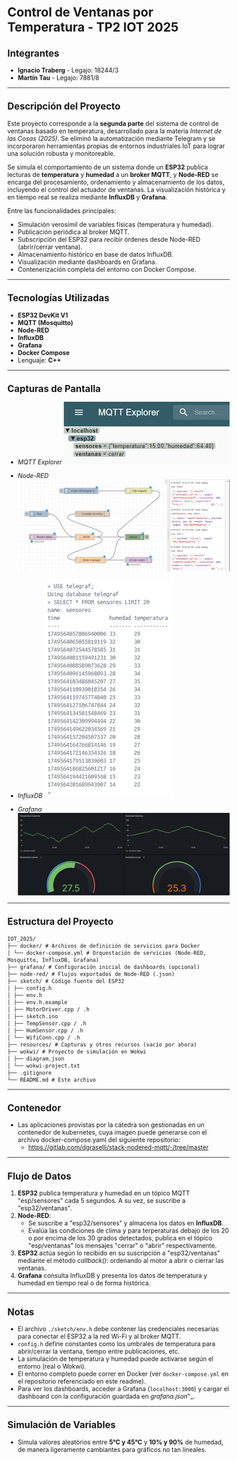 # Control de Ventanas por Temperatura - TP2  IOT 2025

## Integrantes

- **Ignacio Traberg** - Legajo: 18244/3
- **Martín Tau** - Legajo: 7881/8

---

## Descripción del Proyecto

Este proyecto corresponde a la **segunda parte** del sistema de control de ventanas basado en temperatura, desarrollado para la materia *Internet de las Cosas (2025)*. Se eliminó la automatización mediante Telegram y se incorporaron herramientas propias de entornos industriales IoT para lograr una solución robusta y monitoreable.

Se simula el comportamiento de un sistema donde un **ESP32** publica lecturas de **temperatura** y **humedad** a un **broker MQTT**, y **Node-RED** se encarga del procesamiento, ordenamiento y almacenamiento de los datos, incluyendo el control del actuador de ventanas. La visualización histórica y en tiempo real se realiza mediante **InfluxDB** y **Grafana**.

Entre las funcionalidades principales:

- Simulación verosímil de variables físicas (temperatura y humedad).
- Publicación periódica al broker MQTT.
- Subscripción del ESP32 para recibir órdenes desde Node-RED (abrir/cerrar ventana).
- Almacenamiento histórico en base de datos InfluxDB.
- Visualización mediante dashboards en Grafana.
- Contenerización completa del entorno con Docker Compose.

---

## Tecnologías Utilizadas

- **ESP32 DevKit V1**
- **MQTT (Mosquitto)**
- **Node-RED**
- **InfluxDB**
- **Grafana**
- **Docker Compose**
- Lenguaje: **C++**

---

## Capturas de Pantalla

* _MQTT Explorer_
![MQTT Explorer](resources/mqtt_explorer.png)
  
* _Node-RED_
![Node-RED](resources/node-red.png)

* _InfluxDB_
![InfluxDB](resources/influx.png)

* _Grafana_
![Grafana](resources/grafana.png)


---

## Estructura del Proyecto

```
IOT_2025/
├── docker/ # Archivos de definición de servicios para Docker
│ └── docker-compose.yml # Orquestación de servicios (Node-RED, Mosquitto, InfluxDB, Grafana)
├── grafana/ # Configuración inicial de dashboards (opcional)
├── node-red/ # Flujos exportados de Node-RED (.json)
├── sketch/ # Código fuente del ESP32
│ ├── config.h
│ ├── env.h
│ ├── env.h.example
│ ├── MotorDriver.cpp / .h
│ ├── sketch.ino
│ ├── TempSensor.cpp / .h
│ ├── HumSensor.cpp / .h
│ └── WifiConn.cpp / .h
├── resources/ # Capturas y otros recursos (vacío por ahora)
├── wokwi/ # Proyecto de simulación en Wokwi
│ ├── diagram.json
│ └── wokwi-project.txt
├── .gitignore
└── README.md # Este archivo
```

---

## Contenedor

- Las aplicaciones provistas por la cátedra son gestionadas en un contenedor de kubernetes, cuya imagen puede generarse con el archivo docker-compose.yaml del siguiente repositorio:
  - https://gitlab.com/dgraselli/stack-nodered-mqtt/-/tree/master

---


## Flujo de Datos

1. **ESP32** publica temperatura y humedad en un tópico MQTT "esp/sensores" cada 5 segundos. A su vez, se suscribe a "esp32/ventanas".
2. **Node-RED**:
   - Se suscribe a "esp32/sensores" y almacena los datos en **InfluxDB**.
   - Evalúa las condiciones de clima y para terperaturas debajo de los 20 o por encima de los 30 grados detectados, publica en el tópico "esp/ventanas" los mensajes "cerrar" o "abrir" respectivamente.
3. **ESP32** actúa según lo recibido en su suscripción a "esp32/ventanas" mediante el método _callback()_: ordenando al motor a abrir o cierrar las ventanas.
4. **Grafana** consulta InfluxDB y presenta los datos de temperatura y humedad en tiempo real o de forma histórica.

---

## Notas

- El archivo `./sketch/env.h` debe contener las credenciales necesarias para conectar el ESP32 a la red Wi-Fi y al broker MQTT.
- `config.h` define constantes como los umbrales de temperatura para abrir/cerrar la ventana, tiempo entre publicaciones, etc.
- La simulación de temperatura y humedad puede activarse según el entorno (real o Wokwi).
- El entorno completo puede correr en Docker (ver `docker-compose.yml` en el repositorio referenciado en este readme).
- Para ver los dashboards, acceder a Grafana (`localhost:3000`) y cargar el dashboard con la configuración guardada en _grafana.json_"_.

---

## Simulación de Variables

- Simula valores aleatórios entre **5°C y 45°C** y **10% y 90%** de humedad, de manera ligeramente cambiantes para gráficos no tan lineales.
